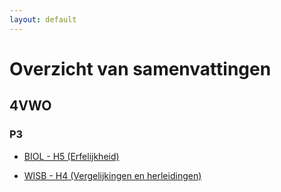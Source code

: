 ```yaml
---
layout: default
---
```


# Overzicht van samenvattingen

## 4VWO

### P3

- [BIOL - H5 (Erfelijkheid)](4VWO\P3\biol_h5)

- [WISB - H4 (Vergelijkingen en herleidingen)](4VWO\P3\wisb_h4)
